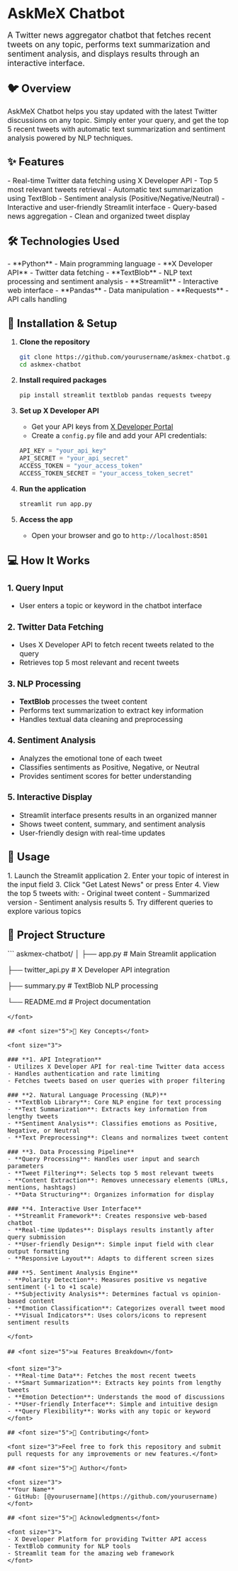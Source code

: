 # <font size="6">AskMeX Chatbot</font>

<font size="4">A Twitter news aggregator chatbot that fetches recent tweets on any topic, performs text summarization and sentiment analysis, and displays results through an interactive interface.</font>

## <font size="5">🐦 Overview</font>

<font size="3">AskMeX Chatbot helps you stay updated with the latest Twitter discussions on any topic. Simply enter your query, and get the top 5 recent tweets with automatic text summarization and sentiment analysis powered by NLP techniques.</font>

## <font size="5">✨ Features</font>

<font size="3">
- Real-time Twitter data fetching using X Developer API
- Top 5 most relevant tweets retrieval
- Automatic text summarization using TextBlob
- Sentiment analysis (Positive/Negative/Neutral)
- Interactive and user-friendly Streamlit interface
- Query-based news aggregation
- Clean and organized tweet display
</font>

## <font size="5">🛠️ Technologies Used</font>

<font size="3">
- **Python** - Main programming language
- **X Developer API** - Twitter data fetching
- **TextBlob** - NLP text processing and sentiment analysis
- **Streamlit** - Interactive web interface
- **Pandas** - Data manipulation
- **Requests** - API calls handling
</font>

## <font size="5">🚀 Installation & Setup</font>

<font size="3">

1. **Clone the repository**
   ```bash
   git clone https://github.com/yourusername/askmex-chatbot.git
   cd askmex-chatbot
   ```

2. **Install required packages**
   ```bash
   pip install streamlit textblob pandas requests tweepy
   ```

3. **Set up X Developer API**
   - Get your API keys from [X Developer Portal](https://developer.twitter.com/)
   - Create a `config.py` file and add your API credentials:
   ```python
   API_KEY = "your_api_key"
   API_SECRET = "your_api_secret"
   ACCESS_TOKEN = "your_access_token"
   ACCESS_TOKEN_SECRET = "your_access_token_secret"
   ```

4. **Run the application**
   ```bash
   streamlit run app.py
   ```

5. **Access the app**
   - Open your browser and go to `http://localhost:8501`

</font>

## <font size="5">💻 How It Works</font>

<font size="3">

### 1. **Query Input**
- User enters a topic or keyword in the chatbot interface

### 2. **Twitter Data Fetching**
- Uses X Developer API to fetch recent tweets related to the query
- Retrieves top 5 most relevant and recent tweets

### 3. **NLP Processing**
- **TextBlob** processes the tweet content
- Performs text summarization to extract key information
- Handles textual data cleaning and preprocessing

### 4. **Sentiment Analysis**
- Analyzes the emotional tone of each tweet
- Classifies sentiments as Positive, Negative, or Neutral
- Provides sentiment scores for better understanding

### 5. **Interactive Display**
- Streamlit interface presents results in an organized manner
- Shows tweet content, summary, and sentiment analysis
- User-friendly design with real-time updates

</font>

## <font size="5">🎯 Usage</font>

<font size="3">
1. Launch the Streamlit application
2. Enter your topic of interest in the input field
3. Click "Get Latest News" or press Enter
4. View the top 5 tweets with:
   - Original tweet content
   - Summarized version
   - Sentiment analysis results
5. Try different queries to explore various topics
</font>

## <font size="5">📁 Project Structure</font>

<font size="3">
```
askmex-chatbot/
│
├── app.py                 # Main Streamlit application
   
├── twitter_api.py         # X Developer API integration

├── summary.py       # TextBlob NLP processing

└── README.md             # Project documentation
```
</font>

## <font size="5">🔧 Key Concepts</font>

<font size="3">

### **1. API Integration**
- Utilizes X Developer API for real-time Twitter data access
- Handles authentication and rate limiting
- Fetches tweets based on user queries with proper filtering

### **2. Natural Language Processing (NLP)**
- **TextBlob Library**: Core NLP engine for text processing
- **Text Summarization**: Extracts key information from lengthy tweets
- **Sentiment Analysis**: Classifies emotions as Positive, Negative, or Neutral
- **Text Preprocessing**: Cleans and normalizes tweet content

### **3. Data Processing Pipeline**
- **Query Processing**: Handles user input and search parameters
- **Tweet Filtering**: Selects top 5 most relevant tweets
- **Content Extraction**: Removes unnecessary elements (URLs, mentions, hashtags)
- **Data Structuring**: Organizes information for display

### **4. Interactive User Interface**
- **Streamlit Framework**: Creates responsive web-based chatbot
- **Real-time Updates**: Displays results instantly after query submission
- **User-friendly Design**: Simple input field with clear output formatting
- **Responsive Layout**: Adapts to different screen sizes

### **5. Sentiment Analysis Engine**
- **Polarity Detection**: Measures positive vs negative sentiment (-1 to +1 scale)
- **Subjectivity Analysis**: Determines factual vs opinion-based content
- **Emotion Classification**: Categorizes overall tweet mood
- **Visual Indicators**: Uses colors/icons to represent sentiment results

</font>

## <font size="5">📊 Features Breakdown</font>

<font size="3">
- **Real-time Data**: Fetches the most recent tweets
- **Smart Summarization**: Extracts key points from lengthy tweets
- **Emotion Detection**: Understands the mood of discussions
- **User-friendly Interface**: Simple and intuitive design
- **Query Flexibility**: Works with any topic or keyword
</font>

## <font size="5">🤝 Contributing</font>

<font size="3">Feel free to fork this repository and submit pull requests for any improvements or new features.</font>

## <font size="5">👤 Author</font>

<font size="3">
**Your Name**
- GitHub: [@yourusername](https://github.com/yourusername)
</font>

## <font size="5">🙏 Acknowledgments</font>

<font size="3">
- X Developer Platform for providing Twitter API access
- TextBlob community for NLP tools
- Streamlit team for the amazing web framework
</font>

